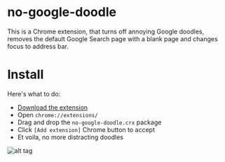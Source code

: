 no-google-doodle
==========

This is a Chrome extension, that turns off annoying Google doodles, removes the default Google Search page with a blank page and changes focus to address bar.

# Install
Here's what to do:

  * [Download the extension](https://github.com/nextinterfaces/no-google-doodle/raw/master/dist/no-google-doodle.crx)
  * Open ```chrome://extensions/```
  * Drag and drop the ```no-google-doodle.crx``` package
  * Click ```[Add extension]``` Chrome button to accept
  * Et voila, no more distracting doodles 



![alt tag](http://nextinterfaces.com/i/no-google-doodle-screen1.png)




